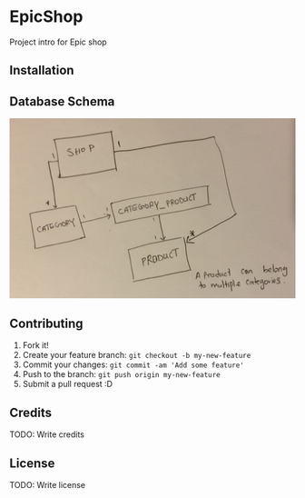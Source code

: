 # EpicShop
Project intro for Epic shop

## Installation


## Database Schema
![EpicShop database design](/docs/images/20170918_101535079_iOS.jpg)

## Contributing

1. Fork it!
2. Create your feature branch: `git checkout -b my-new-feature`
3. Commit your changes: `git commit -am 'Add some feature'`
4. Push to the branch: `git push origin my-new-feature`
5. Submit a pull request :D

## Credits

TODO: Write credits

## License

TODO: Write license
